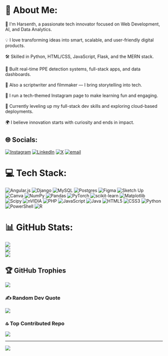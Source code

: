 # 💫 About Me:
🔧 I'm Harsenth, a passionate tech innovator focused on Web Development, AI, and Data Analytics.  <br><br>💡 I love transforming ideas into smart, scalable, and user-friendly digital products.  <br><br>🛠️ Skilled in Python, HTML/CSS, JavaScript, Flask, and the MERN stack.  <br><br>🚀 Built real-time PPE detection systems, full-stack apps, and data dashboards.  <br><br>🎥 Also a scriptwriter and filmmaker — I bring storytelling into tech.  <br><br>📱 I run a tech-themed Instagram page to make learning fun and engaging.  <br><br>🎯 Currently leveling up my full-stack dev skills and exploring cloud-based deployments.  <br><br>🌍 I believe innovation starts with curiosity and ends in impact.  


## 🌐 Socials:
[![Instagram](https://img.shields.io/badge/Instagram-%23E4405F.svg?logo=Instagram&logoColor=white)](https://instagram.com/_.next_gen_tech._) [![LinkedIn](https://img.shields.io/badge/LinkedIn-%230077B5.svg?logo=linkedin&logoColor=white)](https://linkedin.com/in/harsenth-senthil) [![X](https://img.shields.io/badge/X-black.svg?logo=X&logoColor=white)](https://x.com/https://x.com/harsenthsenthil?t=csGijcDdHkcilbCIG_kGzw&s=09) [![email](https://img.shields.io/badge/Email-D14836?logo=gmail&logoColor=white)](mailto:harsenthsenthil7@gmail.com) 

# 💻 Tech Stack:
![Angular.js](https://img.shields.io/badge/angular.js-%23E23237.svg?style=for-the-badge&logo=angularjs&logoColor=white) ![Django](https://img.shields.io/badge/django-%23092E20.svg?style=for-the-badge&logo=django&logoColor=white) ![MySQL](https://img.shields.io/badge/mysql-4479A1.svg?style=for-the-badge&logo=mysql&logoColor=white) ![Postgres](https://img.shields.io/badge/postgres-%23316192.svg?style=for-the-badge&logo=postgresql&logoColor=white) ![Figma](https://img.shields.io/badge/figma-%23F24E1E.svg?style=for-the-badge&logo=figma&logoColor=white) ![Sketch Up](https://img.shields.io/badge/SketchUp-005F9E?style=for-the-badge&logo=sketchup&logoColor=white) ![Canva](https://img.shields.io/badge/Canva-%2300C4CC.svg?style=for-the-badge&logo=Canva&logoColor=white) ![NumPy](https://img.shields.io/badge/numpy-%23013243.svg?style=for-the-badge&logo=numpy&logoColor=white) ![Pandas](https://img.shields.io/badge/pandas-%23150458.svg?style=for-the-badge&logo=pandas&logoColor=white) ![PyTorch](https://img.shields.io/badge/PyTorch-%23EE4C2C.svg?style=for-the-badge&logo=PyTorch&logoColor=white) ![scikit-learn](https://img.shields.io/badge/scikit--learn-%23F7931E.svg?style=for-the-badge&logo=scikit-learn&logoColor=white) ![Matplotlib](https://img.shields.io/badge/Matplotlib-%23ffffff.svg?style=for-the-badge&logo=Matplotlib&logoColor=black) ![Scipy](https://img.shields.io/badge/SciPy-%230C55A5.svg?style=for-the-badge&logo=scipy&logoColor=%white) ![nVIDIA](https://img.shields.io/badge/nVIDIA-%2376B900.svg?style=for-the-badge&logo=nVIDIA&logoColor=white) ![PHP](https://img.shields.io/badge/php-%23777BB4.svg?style=for-the-badge&logo=php&logoColor=white) ![JavaScript](https://img.shields.io/badge/javascript-%23323330.svg?style=for-the-badge&logo=javascript&logoColor=%23F7DF1E) ![Java](https://img.shields.io/badge/java-%23ED8B00.svg?style=for-the-badge&logo=openjdk&logoColor=white) ![HTML5](https://img.shields.io/badge/html5-%23E34F26.svg?style=for-the-badge&logo=html5&logoColor=white) ![CSS3](https://img.shields.io/badge/css3-%231572B6.svg?style=for-the-badge&logo=css3&logoColor=white) ![Python](https://img.shields.io/badge/python-3670A0?style=for-the-badge&logo=python&logoColor=ffdd54) ![PowerShell](https://img.shields.io/badge/PowerShell-%235391FE.svg?style=for-the-badge&logo=powershell&logoColor=white) ![R](https://img.shields.io/badge/r-%23276DC3.svg?style=for-the-badge&logo=r&logoColor=white)
# 📊 GitHub Stats:
![](https://github-readme-stats.vercel.app/api?username=harsenth12&theme=nightowl&hide_border=false&include_all_commits=true&count_private=false)<br/>
![](https://nirzak-streak-stats.vercel.app/?user=harsenth12&theme=nightowl&hide_border=false)<br/>
![](https://github-readme-stats.vercel.app/api/top-langs/?username=harsenth12&theme=nightowl&hide_border=false&include_all_commits=true&count_private=false&layout=compact)

## 🏆 GitHub Trophies
![](https://github-profile-trophy.vercel.app/?username=harsenth12&theme=radical&no-frame=false&no-bg=true&margin-w=4)

### ✍️ Random Dev Quote
![](https://quotes-github-readme.vercel.app/api?type=horizontal&theme=tokyonight)

### 🔝 Top Contributed Repo
![](https://github-contributor-stats.vercel.app/api?username=harsenth12&limit=5&theme=nightowl&combine_all_yearly_contributions=true)

---
[![](https://visitcount.itsvg.in/api?id=harsenth12&icon=0&color=0)](https://visitcount.itsvg.in)

<!-- Proudly created with GPRM ( https://gprm.itsvg.in ) -->
